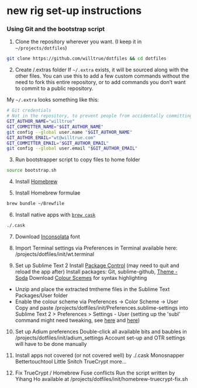 # new rig set-up instructions

### Using Git and the bootstrap script

1. Clone the repository wherever you want. (I keep it in `~/projects/dotfiles`)
```bash
git clone https://github.com/willtrue/dotfiles && cd dotfiles
```
2. Create /.extras folder
If `~/.extra` exists, it will be sourced along with the other files. You can use this to add a few custom commands without the need to fork this entire repository, or to add commands you don’t want to commit to a public repository.

My `~/.extra` looks something like this:

```bash
# Git credentials
# Not in the repository, to prevent people from accidentally committing under my name
GIT_AUTHOR_NAME="willtrue"
GIT_COMMITTER_NAME="$GIT_AUTHOR_NAME"
git config --global user.name "$GIT_AUTHOR_NAME"
GIT_AUTHOR_EMAIL="wt@willtrue.com"
GIT_COMMITTER_EMAIL="$GIT_AUTHOR_EMAIL"
git config --global user.email "$GIT_AUTHOR_EMAIL"
```

3. Run bootstrapper script to copy files to home folder
```bash
source bootstrap.sh
```

4. Install [Homebrew](http://brew.sh/)

5. Install Homebrew formulae
```bash
brew bundle ~/Brewfile
```

6. Install native apps with [`brew cask`](https://github.com/phinze/homebrew-cask)
```bash
./.cask
```

7. Download [Inconsolata](http://levien.com/type/myfonts/inconsolata.html) font

8. Import Terminal settings via Preferences in Terminal
available here: /projects/dotfiles/init/wt.terminal

9. Set up Sublime Text 2
Install [Package Control](https://sublime.wbond.net/installation) (may need to quit and reload the app after)
Install packages: Git, sublime-github, [Theme - Soda](https://github.com/buymeasoda/soda-theme/)
Download [Colour Scemes](http://buymeasoda.github.com/soda-theme/extras/colour-schemes.zip) for syntax highlighting
* Unzip and place the extracted tmtheme files in the Sublime Text Packages/User folder
* Enable the colour scheme via Preferences -> Color Scheme -> User
Copy and paste /projects/dotfiles/init/Preferences.sublime-settings into Sublime Text 2 > Preferences > Settings - User
(setting up the 'subl' command might need tweaking, see [here](https://gist.github.com/artero/1236170) and [here](http://www.sublimetext.com/docs/2/osx_command_line.html))

10. Set up Adium preferences
Double-click all available bits and baubles in /projects/dotfiles/init/adium_settings
Account set-up and OTR settings will have to be done manually

11. Install apps not covered (or not covered well) by ./.cask
Monosnapper
Bettertouchtool
Little Snitch
TrueCrypt
more...

12. Fix TrueCrypt / Homebrew Fuse conflicts
Run the script written by Yihang Ho available at /projects/dotfiles/init/homebrew-truecrypt-fix.sh